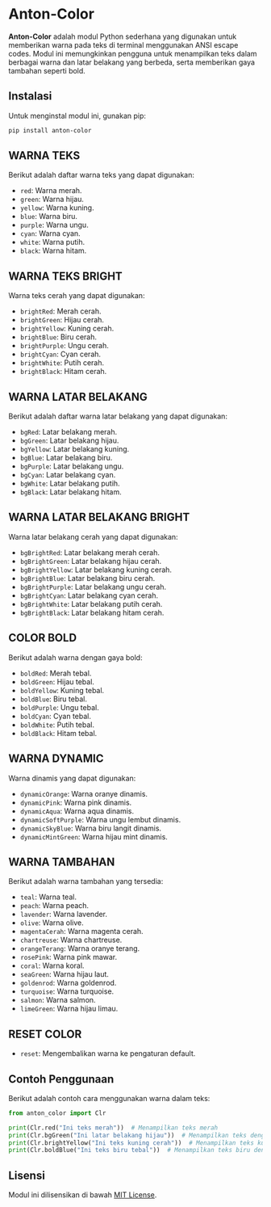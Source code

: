 # Anton-Color

**Anton-Color** adalah modul Python sederhana yang digunakan untuk memberikan warna pada teks di terminal menggunakan ANSI escape codes. Modul ini memungkinkan pengguna untuk menampilkan teks dalam berbagai warna dan latar belakang yang berbeda, serta memberikan gaya tambahan seperti bold.

## Instalasi

Untuk menginstal modul ini, gunakan pip:

```bash
pip install anton-color
```

## WARNA TEKS
Berikut adalah daftar warna teks yang dapat digunakan:

- `red`: Warna merah.
- `green`: Warna hijau.
- `yellow`: Warna kuning.
- `blue`: Warna biru.
- `purple`: Warna ungu.
- `cyan`: Warna cyan.
- `white`: Warna putih.
- `black`: Warna hitam.

## WARNA TEKS BRIGHT
Warna teks cerah yang dapat digunakan:

- `brightRed`: Merah cerah.
- `brightGreen`: Hijau cerah.
- `brightYellow`: Kuning cerah.
- `brightBlue`: Biru cerah.
- `brightPurple`: Ungu cerah.
- `brightCyan`: Cyan cerah.
- `brightWhite`: Putih cerah.
- `brightBlack`: Hitam cerah.

## WARNA LATAR BELAKANG
Berikut adalah daftar warna latar belakang yang dapat digunakan:

- `bgRed`: Latar belakang merah.
- `bgGreen`: Latar belakang hijau.
- `bgYellow`: Latar belakang kuning.
- `bgBlue`: Latar belakang biru.
- `bgPurple`: Latar belakang ungu.
- `bgCyan`: Latar belakang cyan.
- `bgWhite`: Latar belakang putih.
- `bgBlack`: Latar belakang hitam.

## WARNA LATAR BELAKANG BRIGHT
Warna latar belakang cerah yang dapat digunakan:

- `bgBrightRed`: Latar belakang merah cerah.
- `bgBrightGreen`: Latar belakang hijau cerah.
- `bgBrightYellow`: Latar belakang kuning cerah.
- `bgBrightBlue`: Latar belakang biru cerah.
- `bgBrightPurple`: Latar belakang ungu cerah.
- `bgBrightCyan`: Latar belakang cyan cerah.
- `bgBrightWhite`: Latar belakang putih cerah.
- `bgBrightBlack`: Latar belakang hitam cerah.

## COLOR BOLD
Berikut adalah warna dengan gaya bold:

- `boldRed`: Merah tebal.
- `boldGreen`: Hijau tebal.
- `boldYellow`: Kuning tebal.
- `boldBlue`: Biru tebal.
- `boldPurple`: Ungu tebal.
- `boldCyan`: Cyan tebal.
- `boldWhite`: Putih tebal.
- `boldBlack`: Hitam tebal.

## WARNA DYNAMIC
Warna dinamis yang dapat digunakan:

- `dynamicOrange`: Warna oranye dinamis.
- `dynamicPink`: Warna pink dinamis.
- `dynamicAqua`: Warna aqua dinamis.
- `dynamicSoftPurple`: Warna ungu lembut dinamis.
- `dynamicSkyBlue`: Warna biru langit dinamis.
- `dynamicMintGreen`: Warna hijau mint dinamis.

## WARNA TAMBAHAN
Berikut adalah warna tambahan yang tersedia:

- `teal`: Warna teal.
- `peach`: Warna peach.
- `lavender`: Warna lavender.
- `olive`: Warna olive.
- `magentaCerah`: Warna magenta cerah.
- `chartreuse`: Warna chartreuse.
- `orangeTerang`: Warna oranye terang.
- `rosePink`: Warna pink mawar.
- `coral`: Warna koral.
- `seaGreen`: Warna hijau laut.
- `goldenrod`: Warna goldenrod.
- `turquoise`: Warna turquoise.
- `salmon`: Warna salmon.
- `limeGreen`: Warna hijau limau.

## RESET COLOR
- `reset`: Mengembalikan warna ke pengaturan default.

## Contoh Penggunaan
Berikut adalah contoh cara menggunakan warna dalam teks:

```python
from anton_color import Clr

print(Clr.red("Ini teks merah"))  # Menampilkan teks merah
print(Clr.bgGreen("Ini latar belakang hijau"))  # Menampilkan teks dengan latar belakang hijau
print(Clr.brightYellow("Ini teks kuning cerah"))  # Menampilkan teks kuning cerah
print(Clr.boldBlue("Ini teks biru tebal"))  # Menampilkan teks biru dengan gaya tebal
```

## Lisensi

Modul ini dilisensikan di bawah [MIT License](LICENSE).